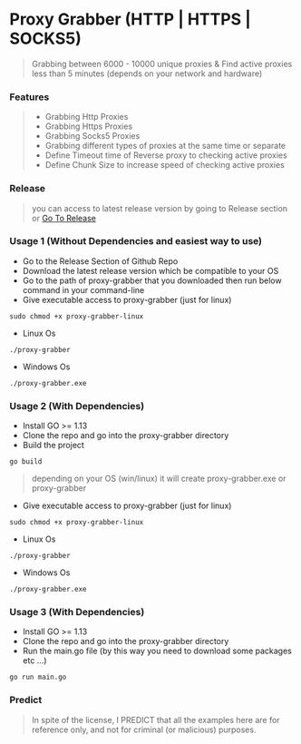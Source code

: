 # Proxy Grabber (HTTP | HTTPS | SOCKS5)

> Grabbing between 6000 - 10000 unique proxies & Find active proxies less than 5 minutes (depends on your network and hardware)

### Features

> - Grabbing Http Proxies
> - Grabbing Https Proxies
> - Grabbing Socks5 Proxies
> - Grabbing different types of proxies at the same time or separate
> - Define Timeout time of Reverse proxy to checking active proxies
> - Define Chunk Size to increase speed of checking active proxies

### Release

> you can access to latest release version by going to Release section or [Go To Release](https://github.com/amirvalhalla/proxy-grabber/releases)

### Usage 1 (Without Dependencies and easiest way to use)

- Go to the Release Section of Github Repo
- Download the latest release version which be compatible to your OS
- Go to the path of proxy-grabber that you downloaded then run below command in your command-line
- Give executable access to proxy-grabber (just for linux)
```
sudo chmod +x proxy-grabber-linux
```

- Linux Os

```
./proxy-grabber
```

- Windows Os

```
./proxy-grabber.exe
```

### Usage 2 (With Dependencies)

- Install GO >= 1.13
- Clone the repo and go into the proxy-grabber directory
- Build the project

```
go build
```

> depending on your OS (win/linux) it will create proxy-grabber.exe or proxy-grabber

- Give executable access to proxy-grabber (just for linux)
```
sudo chmod +x proxy-grabber-linux
```

- Linux Os

```
./proxy-grabber
```

- Windows Os

```
./proxy-grabber.exe
```

### Usage 3 (With Dependencies)

- Install GO >= 1.13
- Clone the repo and go into the proxy-grabber directory
- Run the main.go file (by this way you need to download some packages etc ...)

```
go run main.go
```

### Predict

> In spite of the license, I PREDICT that all the examples here are for reference only, and not for criminal (or malicious) purposes.
